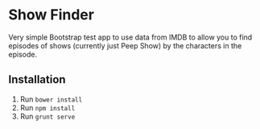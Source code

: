 # Show Finder

Very simple Bootstrap test app to use data from IMDB to allow you to find episodes of shows (currently just Peep Show) by the characters in the episode.

## Installation

1. Run `bower install`
2. Run `npm install`
3. Run `grunt serve`
